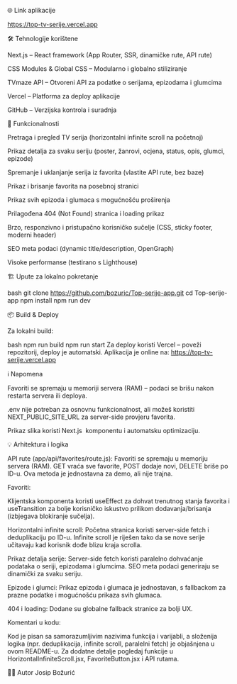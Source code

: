 🌐 Link aplikacije

https://top-tv-serije.vercel.app

🛠️ Tehnologije korištene

Next.js – React framework (App Router, SSR, dinamičke rute, API rute)

CSS Modules & Global CSS – Modularno i globalno stiliziranje

TVmaze API – Otvoreni API za podatke o serijama, epizodama i glumcima

Vercel – Platforma za deploy aplikacije

GitHub – Verzijska kontrola i suradnja

🚀 Funkcionalnosti

Pretraga i pregled TV serija (horizontalni infinite scroll na početnoj)

Prikaz detalja za svaku seriju (poster, žanrovi, ocjena, status, opis, glumci, epizode)

Spremanje i uklanjanje serija iz favorita (vlastite API rute, bez baze)

Prikaz i brisanje favorita na posebnoj stranici

Prikaz svih epizoda i glumaca s mogućnošću proširenja

Prilagođena 404 (Not Found) stranica i loading prikaz

Brzo, responzivno i pristupačno korisničko sučelje (CSS, sticky footer, moderni header)

SEO meta podaci (dynamic title/description, OpenGraph)

Visoke performanse (testirano s Lighthouse)

🏗️ Upute za lokalno pokretanje

bash
git clone https://github.com/bozuric/Top-serije-app.git
cd Top-serije-app
npm install
npm run dev


📦 Build & Deploy

Za lokalni build:

bash
npm run build
npm run start
Za deploy koristi Vercel – poveži repozitorij, deploy je automatski.
Aplikacija je online na: https://top-tv-serije.vercel.app

ℹ️ Napomena

Favoriti se spremaju u memoriji servera (RAM) – podaci se brišu nakon restarta servera ili deploya.

.env nije potreban za osnovnu funkcionalnost, ali možeš koristiti NEXT_PUBLIC_SITE_URL za server-side provjeru favorita.

Prikaz slika koristi Next.js <Image /> komponentu i automatsku optimizaciju.

💡 Arhitektura i logika 

API rute (app/api/favorites/route.js):
Favoriti se spremaju u memoriju servera (RAM). GET vraća sve favorite, POST dodaje novi, DELETE briše po ID-u. Ova metoda je jednostavna za demo, ali nije trajna.

Favoriti:

Klijentska komponenta koristi useEffect za dohvat trenutnog stanja favorita i useTransition za bolje korisničko iskustvo prilikom dodavanja/brisanja (izbjegava blokiranje sučelja).

Horizontalni infinite scroll:
Početna stranica koristi server-side fetch i deduplikaciju po ID-u. Infinite scroll je riješen tako da se nove serije učitavaju kad korisnik dođe blizu kraja scrolla.

Prikaz detalja serije:
Server-side fetch koristi paralelno dohvaćanje podataka o seriji, epizodama i glumcima.
SEO meta podaci generiraju se dinamički za svaku seriju.

Epizode i glumci:
Prikaz epizoda i glumaca je jednostavan, s fallbackom za prazne podatke i mogućnošću prikaza svih glumaca.

404 i loading:
Dodane su globalne fallback stranice za bolji UX.

Komentari u kodu:

Kod je pisan sa samorazumljivim nazivima funkcija i varijabli, a složenija logika (npr. deduplikacija, infinite scroll, paralelni fetch) je objašnjena u ovom README-u.
Za dodatne detalje pogledaj funkcije u HorizontalInfiniteScroll.jsx, FavoriteButton.jsx i API rutama.

👨‍💻 Autor
Josip Božurić
